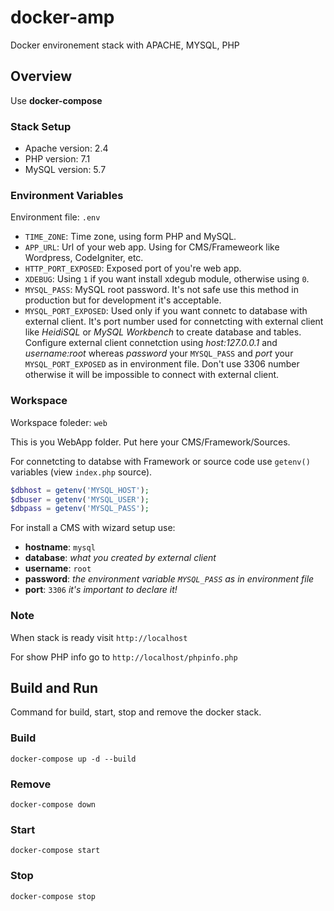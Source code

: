 # docker-amp
Docker environement stack with APACHE, MYSQL, PHP



## Overview

Use **docker-compose**


### Stack Setup

* Apache version: 2.4
* PHP version: 7.1
* MySQL version: 5.7



### Environment Variables

Environment file: `.env`

* `TIME_ZONE`: Time zone, using form PHP and MySQL. 
* `APP_URL`: Url of your web app. Using for CMS/Frameweork like Wordpress, CodeIgniter, etc.
* `HTTP_PORT_EXPOSED`: Exposed port of you're web app.
* `XDEBUG`: Using `1` if you want install xdegub module, otherwise using `0`.
* `MYSQL_PASS`: MySQL root password. It's not safe use this method in production but for development it's acceptable.
* `MYSQL_PORT_EXPOSED`: Used only if you want connetc to database with external client. It's port number used for connetcting with external client like _HeidiSQL_ or _MySQL Workbench_ to create database and tables. Configure external client connetction using _host:127.0.0.1_  and _username:root_ whereas _password_ your `MYSQL_PASS` and _port_ your `MYSQL_PORT_EXPOSED` as in environment file. Don't use 3306 number otherwise it will be impossible to connect with external client. 



### Workspace

Workspace foleder: `web`

This is you WebApp folder. Put here your CMS/Framework/Sources.

For connetcting to databse with Framework or source code use `getenv()` variables (view `index.php` source).

```php
$dbhost = getenv('MYSQL_HOST');
$dbuser = getenv('MYSQL_USER');
$dbpass = getenv('MYSQL_PASS');
```


For install a CMS with wizard setup use:

* **hostname**: `mysql` 
* **database**: _what you created by external client_ 
* **username**: `root` 
* **password**: _the environment variable `MYSQL_PASS` as in environment file_ 
* **port**: `3306` _it's important to declare it!_



### Note

When stack is ready visit `http://localhost`

For show PHP info go to `http://localhost/phpinfo.php`



## Build and Run

Command for build, start, stop and remove the docker stack.

### Build

`docker-compose up -d --build`

### Remove

`docker-compose down`

### Start

`docker-compose start`

### Stop

`docker-compose stop`

